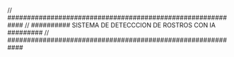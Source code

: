// ############################################################
// ########## SISTEMA DE DETECCCION DE ROSTROS CON IA #########
// ############################################################